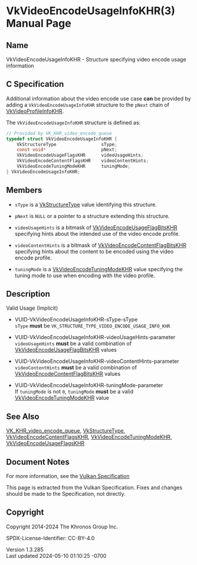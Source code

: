 # VkVideoEncodeUsageInfoKHR(3) Manual Page

## Name

VkVideoEncodeUsageInfoKHR - Structure specifying video encode usage
information



## <a href="#_c_specification" class="anchor"></a>C Specification

Additional information about the video encode use case **can** be
provided by adding a `VkVideoEncodeUsageInfoKHR` structure to the
`pNext` chain of [VkVideoProfileInfoKHR](https://registry.khronos.org/vulkan/specs/1.3-extensions/man/html/VkVideoProfileInfoKHR.html).

The `VkVideoEncodeUsageInfoKHR` structure is defined as:

``` c
// Provided by VK_KHR_video_encode_queue
typedef struct VkVideoEncodeUsageInfoKHR {
    VkStructureType                 sType;
    const void*                     pNext;
    VkVideoEncodeUsageFlagsKHR      videoUsageHints;
    VkVideoEncodeContentFlagsKHR    videoContentHints;
    VkVideoEncodeTuningModeKHR      tuningMode;
} VkVideoEncodeUsageInfoKHR;
```

## <a href="#_members" class="anchor"></a>Members

- `sType` is a [VkStructureType](https://registry.khronos.org/vulkan/specs/1.3-extensions/man/html/VkStructureType.html) value identifying
  this structure.

- `pNext` is `NULL` or a pointer to a structure extending this
  structure.

- `videoUsageHints` is a bitmask of
  [VkVideoEncodeUsageFlagBitsKHR](https://registry.khronos.org/vulkan/specs/1.3-extensions/man/html/VkVideoEncodeUsageFlagBitsKHR.html)
  specifying hints about the intended use of the video encode profile.

- `videoContentHints` is a bitmask of
  [VkVideoEncodeContentFlagBitsKHR](https://registry.khronos.org/vulkan/specs/1.3-extensions/man/html/VkVideoEncodeContentFlagBitsKHR.html)
  specifying hints about the content to be encoded using the video
  encode profile.

- `tuningMode` is a
  [VkVideoEncodeTuningModeKHR](https://registry.khronos.org/vulkan/specs/1.3-extensions/man/html/VkVideoEncodeTuningModeKHR.html) value
  specifying the tuning mode to use when encoding with the video
  profile.

## <a href="#_description" class="anchor"></a>Description

Valid Usage (Implicit)

- <a href="#VUID-VkVideoEncodeUsageInfoKHR-sType-sType"
  id="VUID-VkVideoEncodeUsageInfoKHR-sType-sType"></a>
  VUID-VkVideoEncodeUsageInfoKHR-sType-sType  
  `sType` **must** be `VK_STRUCTURE_TYPE_VIDEO_ENCODE_USAGE_INFO_KHR`

- <a href="#VUID-VkVideoEncodeUsageInfoKHR-videoUsageHints-parameter"
  id="VUID-VkVideoEncodeUsageInfoKHR-videoUsageHints-parameter"></a>
  VUID-VkVideoEncodeUsageInfoKHR-videoUsageHints-parameter  
  `videoUsageHints` **must** be a valid combination of
  [VkVideoEncodeUsageFlagBitsKHR](https://registry.khronos.org/vulkan/specs/1.3-extensions/man/html/VkVideoEncodeUsageFlagBitsKHR.html)
  values

- <a href="#VUID-VkVideoEncodeUsageInfoKHR-videoContentHints-parameter"
  id="VUID-VkVideoEncodeUsageInfoKHR-videoContentHints-parameter"></a>
  VUID-VkVideoEncodeUsageInfoKHR-videoContentHints-parameter  
  `videoContentHints` **must** be a valid combination of
  [VkVideoEncodeContentFlagBitsKHR](https://registry.khronos.org/vulkan/specs/1.3-extensions/man/html/VkVideoEncodeContentFlagBitsKHR.html)
  values

- <a href="#VUID-VkVideoEncodeUsageInfoKHR-tuningMode-parameter"
  id="VUID-VkVideoEncodeUsageInfoKHR-tuningMode-parameter"></a>
  VUID-VkVideoEncodeUsageInfoKHR-tuningMode-parameter  
  If `tuningMode` is not `0`, `tuningMode` **must** be a valid
  [VkVideoEncodeTuningModeKHR](https://registry.khronos.org/vulkan/specs/1.3-extensions/man/html/VkVideoEncodeTuningModeKHR.html) value

## <a href="#_see_also" class="anchor"></a>See Also

[VK_KHR_video_encode_queue](https://registry.khronos.org/vulkan/specs/1.3-extensions/man/html/VK_KHR_video_encode_queue.html),
[VkStructureType](https://registry.khronos.org/vulkan/specs/1.3-extensions/man/html/VkStructureType.html),
[VkVideoEncodeContentFlagsKHR](https://registry.khronos.org/vulkan/specs/1.3-extensions/man/html/VkVideoEncodeContentFlagsKHR.html),
[VkVideoEncodeTuningModeKHR](https://registry.khronos.org/vulkan/specs/1.3-extensions/man/html/VkVideoEncodeTuningModeKHR.html),
[VkVideoEncodeUsageFlagsKHR](https://registry.khronos.org/vulkan/specs/1.3-extensions/man/html/VkVideoEncodeUsageFlagsKHR.html)

## <a href="#_document_notes" class="anchor"></a>Document Notes

For more information, see the <a
href="https://registry.khronos.org/vulkan/specs/1.3-extensions/html/vkspec.html#VkVideoEncodeUsageInfoKHR"
target="_blank" rel="noopener">Vulkan Specification</a>

This page is extracted from the Vulkan Specification. Fixes and changes
should be made to the Specification, not directly.

## <a href="#_copyright" class="anchor"></a>Copyright

Copyright 2014-2024 The Khronos Group Inc.

SPDX-License-Identifier: CC-BY-4.0

Version 1.3.285  
Last updated 2024-05-10 01:10:25 -0700
